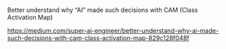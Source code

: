 Better understand why “AI” made such decisions with CAM (Class Activation Map)

https://medium.com/super-ai-engineer/better-understand-why-ai-made-such-decisions-with-cam-class-activation-map-829c128f048f
